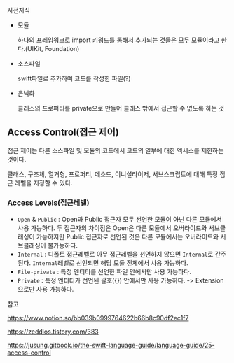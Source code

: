 사전지식

+ 모듈

  하나의 프레임워크로 import 키워드를 통해서 추가되는 것들은 모두 모듈이라고 한다.(UIKit, Foundation)

+ 소스파일

  swift파일로 추가하여 코드를 작성한 파일(?)

+ 은닉화

  클래스의 프로퍼티를 private으로 만들어 클래스 밖에서 접근할 수 없도록 하는 것



## Access Control(접근 제어)

접근 제어는 다른 소스파일 및 모듈의 코드에서 코드의 일부에 대한 엑세스를 제한하는 것이다. 

클래스, 구조체, 열거형, 프로퍼티, 메소드, 이니셜라이저, 서브스크립트에 대해 특정 접근 레벨을 지정할 수 있다.



### Access Levels(접근레벨)

- `Open` & `Public` : Open과 Public 접근자 모두 선언한 모듈이 아닌 다른 모듈에서 사용 가능하다. 두 접근자의 차이점은 Open은 다른 모듈에서 오버라이드와 서브클래싱이 가능하지만 Public 접근자로 선언된 것은 다른 모듈에서는 오버라이드와 서브클래싱이 불가능하다.
- `Internal` : 디폴트 접근레벨로 아무 접근레벨을 선언하지 않으면 `Internal`로 간주된다. `Internal`레벨로 선언되면 해당 모듈 전체에서 사용 가능하다.
- `File-private` : 특정 엔티티를 선언한 파일 안에서만 사용 가능하다.
- `Private` : 특정 엔티티가 선언된 괄호({}) 안에서만 사용 가능하다. -> Extension으로만 사용 가능하다. 





참고

https://www.notion.so/bb039b0999764622b66b8c90df2ec1f7

https://zeddios.tistory.com/383

https://jusung.gitbook.io/the-swift-language-guide/language-guide/25-access-control